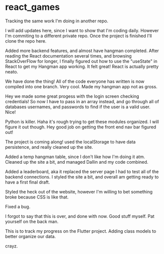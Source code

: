 # react_games

Tracking the same work I'm doing in another repo.

I will add updates here, since I want to show that I'm coding daily.
However I'm commiting to a different private repo.
Once the project is finished I'll clone the repo here.

Added more backend features, and almost have hangman completed.
After reading the React documentation several times, and browsing StackOverFlow for longer, I finally figured out how to use the "useState" in React to get my Hangman app working. It felt great! React is actually pretty neato.

We have done the thing! All of the code everyone has written is now compiled into one branch. Very cool.
Made my hangman app not as gross.

Hey we made some great progess with the login screen checking credentials! So now I have to pass in an array instead, and
go through all of databases usernames, and passwords to find if the user is a valid user. Nice!

Python is killer. Haha it's rough trying to get these modules organized. I will figure it out though.
Hey good job on getting the front end nav bar figured out!

The project is coming along! used the localStorage to have data persistence, and really cleaned up the site.

Added a temp hangman table, since I don't like how I'm doing it atm.
Cleaned up the site a bit, and managed Dallin and my code combined.

Added a leaderboard, aka it replaced the server page I had to test all of the backend connections.
I styled the site a bit, and overall am getting ready to have a first final draft.

Styled the heck out of the website, however I'm willing to bet something broke because CSS is like that.

Fixed a bug.

I forgot to say that this is over, and done with now.
Good stuff myself. Pat yourself on the back man.

This is to track my progress on the Flutter project.
Adding class models to better organize our data.

crayz.
